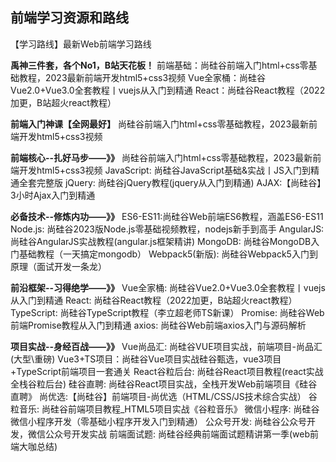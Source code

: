## 前端学习资源和路线

【学习路线】最新Web前端学习路线

**禹神三件套，各个No1，B站天花板！**
前端基础：尚硅谷前端入门html+css零基础教程，2023最新前端开发html5+css3视频
Vue全家桶：尚硅谷Vue2.0+Vue3.0全套教程丨vuejs从入门到精通
React：尚硅谷React教程（2022加更，B站超火react教程）

**前端入门神课【全网最好】**
尚硅谷前端入门html+css零基础教程，2023最新前端开发html5+css3视频

**前端核心--扎好马步——》》**
尚硅谷前端入门html+css零基础教程，2023最新前端开发html5+css3视频
JavaScript: 尚硅谷JavaScript基础&实战丨JS入门到精通全套完整版
jQuery: 尚硅谷jQuery教程(jquery从入门到精通)
AJAX:【尚硅谷】3小时Ajax入门到精通

**必备技术--修炼内功——》》**
ES6-ES11:尚硅谷Web前端ES6教程，涵盖ES6-ES11
Node.js: 尚硅谷2023版Node.js零基础视频教程，nodejs新手到高手
AngularJS: 尚硅谷AngularJS实战教程(angular.js框架精讲)
MongoDB: 尚硅谷MongoDB入门基础教程（一天搞定mongodb）
Webpack5(新版): 尚硅谷Webpack5入门到原理（面试开发一条龙）

**前沿框架--习得绝学——》》**
Vue全家桶: 尚硅谷Vue2.0+Vue3.0全套教程丨vuejs从入门到精通
React: 尚硅谷React教程（2022加更，B站超火react教程）
TypeScript: 尚硅谷TypeScript教程（李立超老师TS新课）
Promise: 尚硅谷Web前端Promise教程从入门到精通
axios: 尚硅谷Web前端axios入门与源码解析

**项目实战--身经百战——》》**
Vue尚品汇: 尚硅谷VUE项目实战，前端项目-尚品汇(大型\重磅)
Vue3+TS项目：尚硅谷Vue项目实战硅谷甄选，vue3项目+TypeScript前端项目一套通关
React谷粒后台: 尚硅谷React项目教程(react实战全栈谷粒后台)
硅谷直聘: 尚硅谷React项目实战，全栈开发Web前端项目《硅谷直聘》
尚优选:【尚硅谷】前端项目-尚优选（HTML/CSS/JS技术综合实战）
谷粒音乐: 尚硅谷前端项目教程_HTML5项目实战《谷粒音乐》
微信小程序: 尚硅谷微信小程序开发（零基础小程序开发入门到精通）
公众号开发: 尚硅谷公众号开发，微信公众号开发实战
前端面试题: 尚硅谷经典前端面试题精讲第一季(web前端大咖总结)